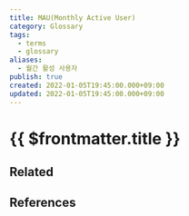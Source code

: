 ```yaml
---
title: MAU(Monthly Active User)
category: Glossary
tags:
  - terms
  - glossary
aliases:
  - 월간 활성 사용자
publish: true
created: 2022-01-05T19:45:00.000+09:00
updated: 2022-01-05T19:45:00.000+09:00
---
```


# {{ $frontmatter.title }}

## Related

## References
